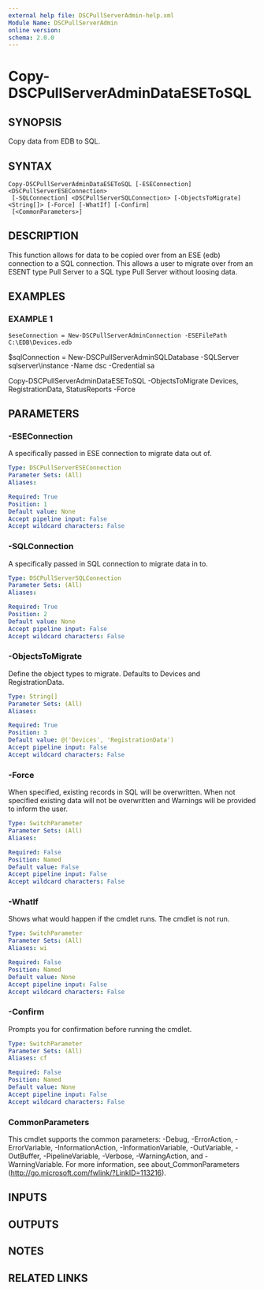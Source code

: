 ```yaml
---
external help file: DSCPullServerAdmin-help.xml
Module Name: DSCPullServerAdmin
online version:
schema: 2.0.0
---
```


# Copy-DSCPullServerAdminDataESEToSQL

## SYNOPSIS
Copy data from EDB to SQL.

## SYNTAX

```
Copy-DSCPullServerAdminDataESEToSQL [-ESEConnection] <DSCPullServerESEConnection>
 [-SQLConnection] <DSCPullServerSQLConnection> [-ObjectsToMigrate] <String[]> [-Force] [-WhatIf] [-Confirm]
 [<CommonParameters>]
```

## DESCRIPTION
This function allows for data to be copied over from
an ESE (edb) connection to a SQL connection.
This allows
a user to migrate over from an ESENT type Pull Server to
a SQL type Pull Server without loosing data.

## EXAMPLES

### EXAMPLE 1
```
$eseConnection = New-DSCPullServerAdminConnection -ESEFilePath C:\EDB\Devices.edb
```

$sqlConnection = New-DSCPullServerAdminSQLDatabase -SQLServer sqlserver\instance -Name dsc -Credential sa

Copy-DSCPullServerAdminDataESEToSQL -ObjectsToMigrate Devices, RegistrationData, StatusReports -Force

## PARAMETERS

### -ESEConnection
A specifically passed in ESE connection to migrate data out of.

```yaml
Type: DSCPullServerESEConnection
Parameter Sets: (All)
Aliases:

Required: True
Position: 1
Default value: None
Accept pipeline input: False
Accept wildcard characters: False
```

### -SQLConnection
A specifically passed in SQL connection to migrate data in to.

```yaml
Type: DSCPullServerSQLConnection
Parameter Sets: (All)
Aliases:

Required: True
Position: 2
Default value: None
Accept pipeline input: False
Accept wildcard characters: False
```

### -ObjectsToMigrate
Define the object types to migrate.
Defaults to Devices and RegistrationData.

```yaml
Type: String[]
Parameter Sets: (All)
Aliases:

Required: True
Position: 3
Default value: @('Devices', 'RegistrationData')
Accept pipeline input: False
Accept wildcard characters: False
```

### -Force
When specified, existing records in SQL will be overwritten.
When not specified
existing data will not be overwritten and Warnings will be provided to inform
the user.

```yaml
Type: SwitchParameter
Parameter Sets: (All)
Aliases:

Required: False
Position: Named
Default value: False
Accept pipeline input: False
Accept wildcard characters: False
```

### -WhatIf
Shows what would happen if the cmdlet runs.
The cmdlet is not run.

```yaml
Type: SwitchParameter
Parameter Sets: (All)
Aliases: wi

Required: False
Position: Named
Default value: None
Accept pipeline input: False
Accept wildcard characters: False
```

### -Confirm
Prompts you for confirmation before running the cmdlet.

```yaml
Type: SwitchParameter
Parameter Sets: (All)
Aliases: cf

Required: False
Position: Named
Default value: None
Accept pipeline input: False
Accept wildcard characters: False
```

### CommonParameters
This cmdlet supports the common parameters: -Debug, -ErrorAction, -ErrorVariable, -InformationAction, -InformationVariable, -OutVariable, -OutBuffer, -PipelineVariable, -Verbose, -WarningAction, and -WarningVariable. For more information, see about_CommonParameters (http://go.microsoft.com/fwlink/?LinkID=113216).

## INPUTS

## OUTPUTS

## NOTES

## RELATED LINKS
